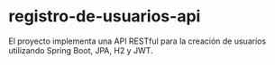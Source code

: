 # registro-de-usuarios-api
 El proyecto implementa una API RESTful para la creación de usuarios utilizando Spring Boot, JPA, H2 y JWT.
